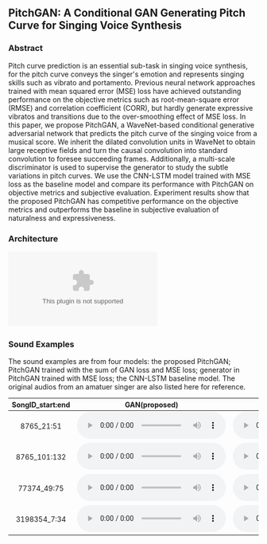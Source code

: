 ## PitchGAN: A Conditional GAN Generating Pitch Curve for Singing Voice Synthesis

### Abstract
Pitch curve prediction is an essential sub-task in singing voice synthesis, for the pitch curve conveys the singer's emotion and represents singing skills such as vibrato and portamento. Previous neural network approaches trained with mean squared error (MSE) loss have achieved outstanding performance on the objective metrics such as root-mean-square error (RMSE) and correlation coefficient (CORR), but hardly generate expressive vibratos and transitions due to the over-smoothing effect of MSE loss. In this paper, we propose PitchGAN, a WaveNet-based conditional generative adversarial network that predicts the pitch curve of the singing voice from a musical score. We inherit the dilated convolution units in WaveNet to obtain large receptive fields and turn the causal convolution into standard convolution to foresee succeeding frames. Additionally, a multi-scale discriminator is used to supervise the generator to study the subtle variations in pitch curves. We use the CNN-LSTM model trained with MSE loss as the baseline model and compare its performance with PitchGAN on objective metrics and subjective evaluation. Experiment results show that the proposed PitchGAN has competitive performance on the objective metrics and outperforms the baseline in subjective evaluation of naturalness and expressiveness.

### Architecture
![Architecture of PitchGAN, Generator and Discriminator](imgs/pitchGAN_img.eps)

### Sound Examples

The sound examples are from four models: the proposed PitchGAN; PitchGAN trained with the sum of GAN loss and MSE loss; generator in PitchGAN trained with MSE loss; the CNN-LSTM baseline model. The original audios from an amatuer singer are also listed here for reference.

|  SongID_start:end   | GAN(proposed) | GAN + MSE | Generator + MSE | CNN-LSTM + MSE  | Origin Audio |
|  :----:             | :----:        | :----:    | :----:          | :----:          | :----:       |
| 8765_21:51          | <audio src="test_set/8765_21_51/gan.mp3" controls></audio> | <audio src="test_set/8765_21_51/ganmse.mp3" controls></audio> | <audio src="test_set/8765_21_51/mse.mp3" controls></audio> | <audio src="test_set/8765_21_51/baseline.mp3" controls></audio> | <audio src="test_set/8765_21_51/origin.mp3" controls></audio> |
| 8765_101:132        | <audio src="test_set/8765_101_132/gan.mp3" controls></audio> | <audio src="test_set/8765_101_132/ganmse.mp3" controls></audio> | <audio src="test_set/8765_101_132/mse.mp3" controls></audio> | <audio src="test_set/8765_101_132/baseline.mp3" controls></audio> | <audio src="test_set/8765_101_132/origin.mp3" controls></audio> |
| 77374_49:75         | <audio src="test_set/77374_49_75/gan.mp3" controls></audio> | <audio src="test_set/77374_49_75/ganmse.mp3" controls></audio> | <audio src="test_set/77374_49_75/mse.mp3" controls></audio> | <audio src="test_set/77374_49_75/baseline.mp3" controls></audio> | <audio src="test_set/77374_49_75/origin.mp3" controls></audio> |
| 3198354_7:34        | <audio src="test_set/3198354_7_34/gan.mp3" controls></audio> | <audio src="test_set/3198354_7_34/ganmse.mp3" controls></audio> | <audio src="test_set/3198354_7_34/mse.mp3" controls></audio> | <audio src="test_set/3198354_7_34/baseline.mp3" controls></audio> | <audio src="test_set/3198354_7_34/origin.mp3" controls></audio> |
